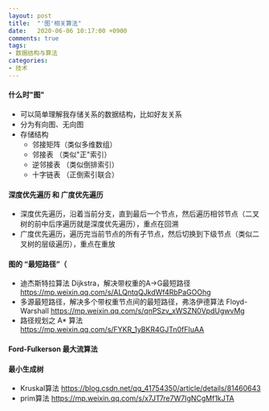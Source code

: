 ```yaml
---
layout: post
title:  "'图'相关算法"
date:   2020-06-06 10:17:00 +0900
comments: true
tags:
- 数据结构与算法
categories:
- 技术
---
```


#### 什么时"图"
- 可以简单理解我存储关系的数据结构，比如好友关系
- 分为有向图、无向图
- 存储结构
    - 邻接矩阵（类似多维数组）
    - 邻接表  （类似"正"索引）
    - 逆邻接表 （类似倒排索引）
    - 十字链表  （正倒索引联合）

#### 深度优先遍历 和 广度优先遍历
- 深度优先遍历，沿着当前分支，直到最后一个节点，然后遍历相邻节点（二叉树的前中后序遍历就是深度优先遍历），重点在回溯
- 广度优先遍历，遍历完当前节点的所有子节点，然后切换到下级节点（类似二叉树的层级遍历），重点在重放

#### 图的 “最短路径”（
- 迪杰斯特拉算法 Dijkstra，解决带权重的A->G最短路径 <https://mp.weixin.qq.com/s/ALQntqQJkdWf4RbPaGOOhg>
- 多源最短路径，解决多个带权重节点间的最短路径，弗洛伊德算法 Floyd-Warshall <https://mp.weixin.qq.com/s/qnPSzv_xWSZN0VpdUgwvMg>
- 路径规划之 A* 算法 <https://mp.weixin.qq.com/s/FYKR_1yBKR4GJTn0fFIuAA>

#### Ford-Fulkerson 最大流算法

#### 最小生成树
- Kruskal算法 <https://blog.csdn.net/qq_41754350/article/details/81460643>
- prim算法 <https://mp.weixin.qq.com/s/x7JT7re7W7IgNCgMf1kJTA>

